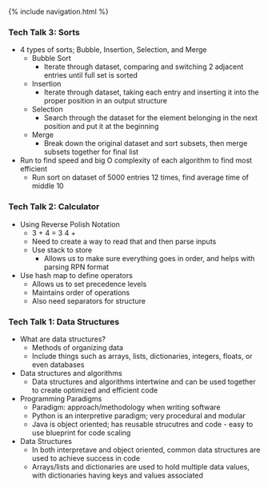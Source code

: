 {% include navigation.html %}

### Tech Talk 3: Sorts

- 4 types of sorts; Bubble, Insertion, Selection, and Merge
  - Bubble Sort
    - Iterate through dataset, comparing and switching 2 adjacent entries until full set is sorted
  - Insertion
    - Iterate through dataset, taking each entry and inserting it into the proper position in an output structure
  - Selection
    - Search through the dataset for the element belonging in the next position and put it at the beginning
  - Merge
    - Break down the original dataset and sort subsets, then merge subsets together for final list
- Run to find speed and big O complexity of each algorithm to find most efficient
  - Run sort on dataset of 5000 entries 12 times, find average time of middle 10


### Tech Talk 2: Calculator

- Using Reverse Polish Notation
  - 3 + 4 = 3 4 +
  - Need to create a way to read that and then parse inputs
  - Use stack to store 
    - Allows us to make sure everything goes in order, and helps with parsing RPN format
- Use hash map to define operators
  - Allows us to set precedence levels
  - Maintains order of operations
  - Also need separators for structure

### Tech Talk 1: Data Structures

- What are data structures?
  - Methods of organizing data
  - Include things such as arrays, lists, dictionaries, integers, floats, or even databases
- Data structures and algorithms
  - Data structures and algorithms intertwine and can be used together to create optimized and efficient code
- Programming Paradigms
  - Paradigm: approach/methodology when writing software
  - Python is an interpretive paradigm; very procedural and modular
  - Java is object oriented; has reusable strucutres and code - easy to use blueprint for code scaling
- Data Structures
  - In both interpretave and object oriented, common data structures are used to achieve success in code
  - Arrays/lists and dictionaries are used to hold multiple data values, with dictionaries having keys and values associated 
